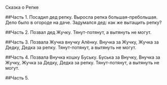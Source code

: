 Сказка о Репке

##Часть 1.
Посадил дед репку. Выросла репка большая-пребольшая. Дело было в огороде на даче.
Задумался дед: как же вытащить репку?

##Часть 2.
Позвал дед Жучку. Тянут-потянут, а вытянуть не могут.

##Часть 3.
Позвала Жучка внучку Алёнку. Внучка за Жучку, Жучка за Дедку, Дедка за репку.
Тянут-потянут, а вытянуть не могут.

##Часть 4.
Позвала Внучка кошку Буську. Буська за Внучку, Внучка за Жучку, Жучка за Дедку, Дедка за репку.
Тянут-потянут, а вытянуть не могут.

##Часть 5. 
